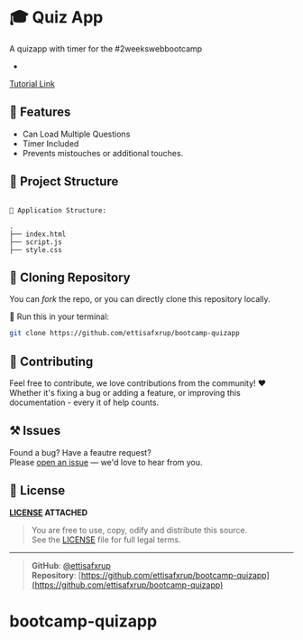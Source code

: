 # 🎓 Quiz App 

A quizapp with timer for the #2weekswebbootcamp

- 
[Tutorial Link](https://youtu.be/qtJRMgTtH1U?si=KGGRhgvW4idb1Qsb)

## <!-- Description, Quiz App -->

## 💖 Features

- Can Load Multiple Questions
- Timer Included
- Prevents mistouches or additional touches.

## 📁 Project Structure

```text

📁 Application Structure:

.
├── index.html
├── script.js
├── style.css

```

## 🦋 Cloning Repository

You can _fork_ the repo, or you can directly clone this repository locally.

🔧 Run this in your terminal:

```bash
git clone https://github.com/ettisafxrup/bootcamp-quizapp
```

## 🤝 Contributing

Feel free to contribute, we love contributions from the community! ❤  
Whether it's fixing a bug or adding a feature, or improving this documentation - every it of help counts.

## ⚒ Issues

Found a bug? Have a feautre request?  
Please <a href="https://github.com/ettisafxrup/bootcamp-quizapp/issues/new" target="_blank">open an issue</a> — we'd love to hear from you.

## 📄 License

**[LICENSE](./LICENSE) ATTACHED**

> You are free to use, copy, odify and distribute this source.  
> See the [LICENSE](./LICENSE) file for full legal terms.

---

> **GitHub**: [@ettisafxrup](https://github.com/ettisafxrup)  
> **Repository**: [https://github.com/ettisafxrup/bootcamp-quizapp](https://github.com/ettisafxrup/bootcamp-quizapp)

# bootcamp-quizapp
